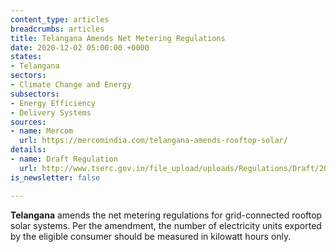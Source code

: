 ```yaml
---
content_type: articles
breadcrumbs: articles
title: Telangana Amends Net Metering Regulations
date: 2020-12-02 05:00:00 +0000
states:
- Telangana
sectors:
- Climate Change and Energy
subsectors:
- Energy Efficiency
- Delivery Systems
sources:
- name: Mercom
  url: https://mercomindia.com/telangana-amends-rooftop-solar/
details:
- name: Draft Regulation
  url: http://www.tserc.gov.in/file_upload/uploads/Regulations/Draft/2020/Draft%20Reg%20on%20Net%20Metering.pdf
is_newsletter: false

---
```

**Telangana** amends the net metering regulations for grid-connected rooftop solar systems. Per the amendment, the number of electricity units exported by the eligible consumer should be measured in kilowatt hours only.
